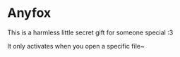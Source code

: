 # Anyfox

This is a harmless little secret gift for someone special :3

It only activates when you open a specific file~
